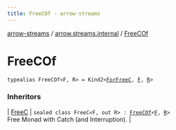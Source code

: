 ```yaml
---
title: FreeCOf - arrow-streams
---
```


[arrow-streams](../index.html) / [arrow.streams.internal](index.html) / [FreeCOf](./-free-c-of.html)

# FreeCOf

`typealias FreeCOf<F, R> = Kind2<`[`ForFreeC`](-for-free-c.html)`, `[`F`](-free-c-of.html#F)`, `[`R`](-free-c-of.html#R)`>`

### Inheritors

| [FreeC](-free-c/index.html) | `sealed class FreeC<F, out R> : `[`FreeCOf`](./-free-c-of.html)`<`[`F`](-free-c/index.html#F)`, `[`R`](-free-c/index.html#R)`>`<br>Free Monad with Catch (and Interruption). |

